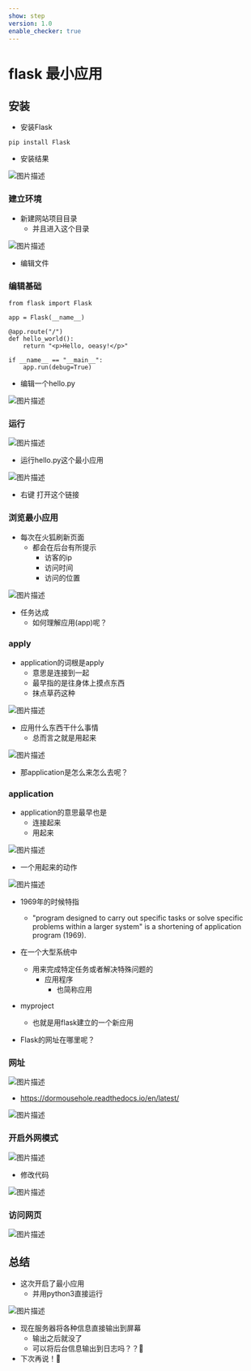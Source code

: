 ```yaml
---
show: step
version: 1.0
enable_checker: true
---
```


# flask 最小应用
## 安装
- 安装Flask

```
pip install Flask
```

- 安装结果

![图片描述](https://doc.shiyanlou.com/courses/uid1190679-20230406-1680787839956)

### 建立环境

- 新建网站项目目录
	- 并且进入这个目录

![图片描述](https://doc.shiyanlou.com/courses/uid1190679-20230219-1676778685257)

- 编辑文件

### 编辑基础

```
from flask import Flask

app = Flask(__name__)

@app.route("/")
def hello_world():
    return "<p>Hello, oeasy!</p>"

if __name__ == "__main__":
    app.run(debug=True)
```

- 编辑一个hello.py

![图片描述](https://doc.shiyanlou.com/courses/uid1190679-20230219-1676778743826)

### 运行

![图片描述](https://doc.shiyanlou.com/courses/uid1190679-20230219-1676778793952)

- 运行hello.py这个最小应用

![图片描述](https://doc.shiyanlou.com/courses/uid1190679-20230406-1680788001284)

- 右键 打开这个链接

### 浏览最小应用

- 每次在火狐刷新页面
	- 都会在后台有所提示
		- 访客的ip
		- 访问时间
		- 访问的位置

![图片描述](https://doc.shiyanlou.com/courses/uid1190679-20230219-1676778858018)

- 任务达成
	- 如何理解应用(app)呢？

### apply

- application的词根是apply
	- 意思是连接到一起
	- 最早指的是往身体上摸点东西
	- 抹点草药这种

![图片描述](https://doc.shiyanlou.com/courses/uid1190679-20220511-1652234826700)

- 应用什么东西干什么事情
	- 总而言之就是用起来

![图片描述](https://doc.shiyanlou.com/courses/uid1190679-20220511-1652235145134)

- 那application是怎么来怎么去呢？

### application

- application的意思最早也是
	- 连接起来
	- 用起来

![图片描述](https://doc.shiyanlou.com/courses/uid1190679-20220511-1652234673667)

- 一个用起来的动作

![图片描述](https://doc.shiyanlou.com/courses/uid1190679-20220511-1652235541184)

- 1969年的时候特指
	- "program designed to carry out specific tasks or solve specific problems within a larger system" is a shortening of application program (1969).
- 在一个大型系统中
	- 用来完成特定任务或者解决特殊问题的
		- 应用程序
			- 也简称应用

- myproject
	- 也就是用flask建立的一个新应用
- Flask的网址在哪里呢？

### 网址

![图片描述](https://doc.shiyanlou.com/courses/uid1190679-20230421-1682044662141)

- https://dormousehole.readthedocs.io/en/latest/

![图片描述](https://doc.shiyanlou.com/courses/uid1190679-20230421-1682045006476)

### 开启外网模式

![图片描述](https://doc.shiyanlou.com/courses/uid1190679-20230122-1674392918761)

- 修改代码

![图片描述](https://doc.shiyanlou.com/courses/uid1190679-20230219-1676778966604)

### 访问网页

![图片描述](https://doc.shiyanlou.com/courses/uid1190679-20230421-1682045170232)

## 总结

- 这次开启了最小应用
	- 并用python3直接运行

![图片描述](https://doc.shiyanlou.com/courses/uid1190679-20230421-1682045241244)

- 现在服务器将各种信息直接输出到屏幕
	- 输出之后就没了
	- 可以将后台信息输出到日志吗？？🤔
- 下次再说！👋
